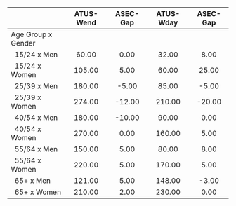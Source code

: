 
|                      |    ATUS-Wend |     ASEC-Gap |    ATUS-Wday |     ASEC-Gap |
| -------------------- | :----------: | :----------: | :----------: | :----------: |
| Age Group x Gender   |              |              |              |              |
| &nbsp;&nbsp;15/24 x Men |        60.00 |         0.00 |        32.00 |         8.00 |
| &nbsp;&nbsp;15/24 x Women |       105.00 |         5.00 |        60.00 |        25.00 |
| &nbsp;&nbsp;25/39 x Men |       180.00 |        -5.00 |        85.00 |        -5.00 |
| &nbsp;&nbsp;25/39 x Women |       274.00 |       -12.00 |       210.00 |       -20.00 |
| &nbsp;&nbsp;40/54 x Men |       180.00 |       -10.00 |        90.00 |         0.00 |
| &nbsp;&nbsp;40/54 x Women |       270.00 |         0.00 |       160.00 |         5.00 |
| &nbsp;&nbsp;55/64 x Men |       150.00 |         5.00 |        80.00 |         8.00 |
| &nbsp;&nbsp;55/64 x Women |       220.00 |         5.00 |       170.00 |         5.00 |
| &nbsp;&nbsp;65+ x Men |       121.00 |         5.00 |       148.00 |        -3.00 |
| &nbsp;&nbsp;65+ x Women |       210.00 |         2.00 |       230.00 |         0.00 |

